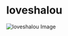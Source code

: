 # loveshalou

![loveshalou Image](https://github.com/ZhiJingHub/ZhiJingHub.github.io/blob/63e140cb7aa89113bb96bb500ea2189200fa2749/loveshalou/photo/loveshalou.png)
